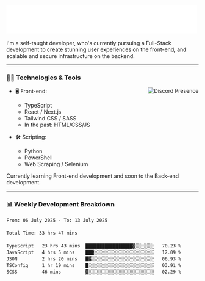 <img src="assets/wave.svg" alt=":wave:" />

I'm a self-taught developer, who's currently pursuing a Full-Stack development to create stunning user experiences on the front-end, and scalable and secure infrastructure on the backend.

---

### 🧑‍💻 Technologies & Tools

<a href="https://discord.com/users/414304208649453568" target="_blank" rel="nofollow">
   <img src="https://lanyard-profile-readme.vercel.app/api/414304208649453568?idleMessage=Probably%20doing%20something%20else..." alt="Discord Presence" align="right">
</a>

- 🖥️ Front-end:

  - TypeScript
  - React / Next.js
  - Tailwind CSS / SASS
  - In the past: HTML/CSS/JS

- 🛠 Scripting:

  - Python
  - PowerShell
  - Web Scraping / Selenium

Currently learning Front-end development and soon to the Back-end development.

---

### 📊 Weekly Development Breakdown

<!--START_SECTION:waka-->

```txt
From: 06 July 2025 - To: 13 July 2025

Total Time: 33 hrs 47 mins

TypeScript   23 hrs 43 mins  █████████████████▓░░░░░░░   70.23 %
JavaScript   4 hrs 5 mins    ███░░░░░░░░░░░░░░░░░░░░░░   12.09 %
JSON         2 hrs 20 mins   █▓░░░░░░░░░░░░░░░░░░░░░░░   06.93 %
TSConfig     1 hr 19 mins    █░░░░░░░░░░░░░░░░░░░░░░░░   03.91 %
SCSS         46 mins         ▓░░░░░░░░░░░░░░░░░░░░░░░░   02.29 %
```

<!--END_SECTION:waka-->
